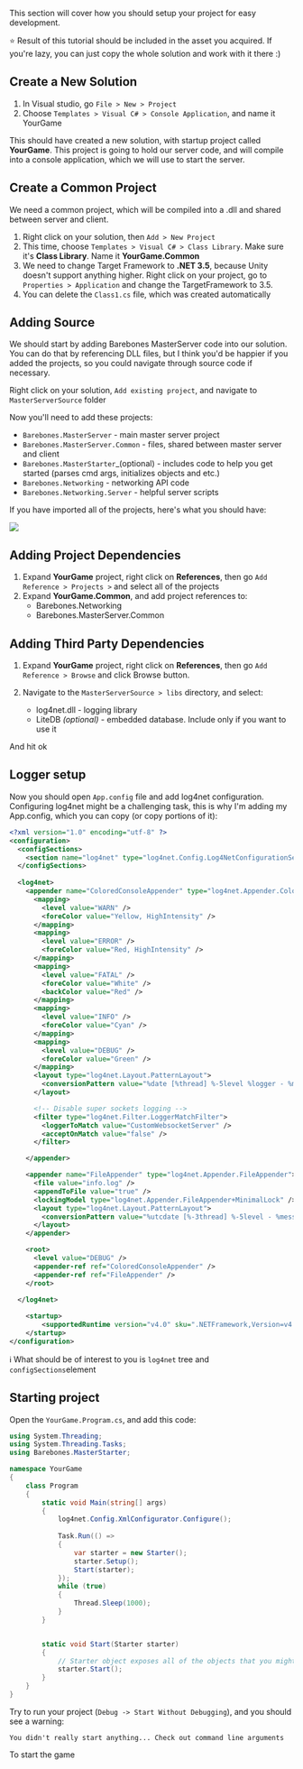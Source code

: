 This section will cover how you should setup your project for easy development. 

:star: Result of this tutorial should be included in the asset you acquired. If you're lazy, you can just copy the whole solution and work with it there :)

## Create a New Solution

1. In Visual studio, go `File > New > Project`
2. Choose `Templates > Visual C# > Console Application`, and name it YourGame

This should have created a new solution, with startup project called **YourGame**. This project is going to hold our server code, and will compile into a console application, which we will use to start the server.

## Create a Common Project

We need a common project, which will be compiled into a .dll and shared between server and client.

1. Right click on your solution, then `Add > New Project`
2. This time, choose `Templates > Visual C# > Class Library`. Make sure it's **Class Library**. Name it **YourGame.Common**
3. We need to change Target Framework to **.NET 3.5**, because Unity doesn't support anything higher. Right click on your project, go to `Properties > Application` and change the TargetFramework to 3.5. 
4. You can delete the `Class1.cs` file, which was created automatically

## Adding Source

We should start by adding Barebones MasterServer code into our solution. You can do that by referencing DLL files, but I think you'd be happier if you added the projects, so you could navigate through source code if necessary.

Right click on your solution, `Add existing project`, and navigate to `MasterServerSource` folder

Now you'll need to add these projects:
* `Barebones.MasterServer` - main master server project
* `Barebones.MasterServer.Common` - files, shared between master server and client 
* `Barebones.MasterStarter`_(optional) - includes code to help you get started (parses cmd args, initializes objects and etc.)
* `Barebones.Networking` - networking API code
* `Barebones.Networking.Server` - helpful server scripts

If you have imported all of the projects, here's what you should have:

![](http://i.imgur.com/2InoccI.png)

## Adding Project Dependencies

1. Expand **YourGame** project, right click on **References**, then go `Add Reference > Projects >` and select all of the projects
2. Expand **YourGame.Common**, and add project references to:
    * Barebones.Networking
    * Barebones.MasterServer.Common

## Adding Third Party Dependencies

1. Expand **YourGame** project, right click on **References**, then go `Add Reference > Browse` and click Browse  button.
2. Navigate to the `MasterServerSource > libs` directory, and select:

    * log4net.dll - logging library
    * LiteDB _(optional)_ - embedded database. Include only if you want to use it

And hit ok

## Logger setup

Now you should open `App.config` file and add log4net configuration. Configuring log4net might be a challenging task, this is why I'm adding my App.config, which you can copy (or copy portions of it):

```xml
<?xml version="1.0" encoding="utf-8" ?>
<configuration>
  <configSections>
    <section name="log4net" type="log4net.Config.Log4NetConfigurationSectionHandler, log4net" />
  </configSections>
  
  <log4net>
    <appender name="ColoredConsoleAppender" type="log4net.Appender.ColoredConsoleAppender">
      <mapping>
        <level value="WARN" />
        <foreColor value="Yellow, HighIntensity" />
      </mapping>
      <mapping>
        <level value="ERROR" />
        <foreColor value="Red, HighIntensity" />
      </mapping>
      <mapping>
        <level value="FATAL" />
        <foreColor value="White" />
        <backColor value="Red" />
      </mapping>
      <mapping>
        <level value="INFO" />
        <foreColor value="Cyan" />
      </mapping>
      <mapping>
        <level value="DEBUG" />
        <foreColor value="Green" />
      </mapping>
      <layout type="log4net.Layout.PatternLayout">
        <conversionPattern value="%date [%thread] %-5level %logger - %message%newline" />
      </layout>

      <!-- Disable super sockets logging -->
      <filter type="log4net.Filter.LoggerMatchFilter">
        <loggerToMatch value="CustomWebsocketServer" />
        <acceptOnMatch value="false" />
      </filter>

    </appender>

    <appender name="FileAppender" type="log4net.Appender.FileAppender">
      <file value="info.log" />
      <appendToFile value="true" />
      <lockingModel type="log4net.Appender.FileAppender+MinimalLock" />
      <layout type="log4net.Layout.PatternLayout">
        <conversionPattern value="%utcdate [%-3thread] %-5level - %message (%logger)%newline" />
      </layout>
    </appender>

    <root>
      <level value="DEBUG" />
      <appender-ref ref="ColoredConsoleAppender" />
      <appender-ref ref="FileAppender" />
    </root>

  </log4net>
  
    <startup> 
        <supportedRuntime version="v4.0" sku=".NETFramework,Version=v4.5.2" />
    </startup>
</configuration>
```

:information_source: What should be of interest to you is `log4net` tree and `configSections`element


##  Starting project

Open the `YourGame.Program.cs`, and add this code:

```C#
using System.Threading;
using System.Threading.Tasks;
using Barebones.MasterStarter;

namespace YourGame
{
    class Program
    {
        static void Main(string[] args)
        {
            log4net.Config.XmlConfigurator.Configure();  
          
            Task.Run(() =>
            {
                var starter = new Starter();
                starter.Setup();
                Start(starter);
            });
            while (true)
            {
                Thread.Sleep(1000);
            }
        }


        static void Start(Starter starter)
        {
            // Starter object exposes all of the objects that you might need
            starter.Start();
        }
    }
}
```

Try to run your project (`Debug -> Start Without Debugging`), and you should see a warning:

`You didn't really start anything... Check out command line arguments`

To start the game

